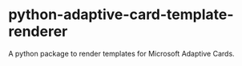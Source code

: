 # python-adaptive-card-template-renderer
A python package to render templates for Microsoft Adaptive Cards.
